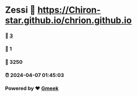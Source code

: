 # Zessi :link: https://Chiron-star.github.io/chrion.github.io 
### :page_facing_up: [3](https://Chiron-star.github.io/chrion.github.io/tag.html) 
### :speech_balloon: 1 
### :hibiscus: 3250 
### :alarm_clock: 2024-04-07 01:45:03 
### Powered by :heart: [Gmeek](https://github.com/Meekdai/Gmeek)
